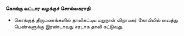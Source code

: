 **கொங்கு வட்டார வழக்குச் சொல்லகராதி**
- கொங்குத் திருமணங்களில் தாலிகட்டிய மறுநாள் விநாயகர் கோயிலில் வைத்து பெண்களுக்கு இரண்டாவது சரடாக தாலி கட்டுவது.

